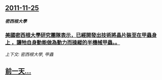 ## [2011-11-25](/zh/news/2011/11/25/index.md)

##### 密西根大學
### [ 美國密西根大學研究團隊表示，已經開發出技術將晶片裝至在甲蟲身上 ，讓牠自身動能做為動力而操縱的半機械甲蟲。。](/zh/news/2011/11/25/美國密西根大學研究團隊表示-已經開發出技術將晶片裝至在甲蟲身上-讓牠自身動能做為動力而操縱的半機械甲蟲.md)
_上下文: 密西根大學, 甲蟲_

## [前一天...](/zh/news/2011/11/24/index.md)

